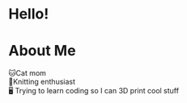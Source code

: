 # **Hello!**
<h1>About Me</h1>
<body>
  <div>🐱Cat mom</div>
  <div>🧶Knitting enthusiast</div>
  🖥 Trying to learn coding so I can 3D print cool stuff
</body>

